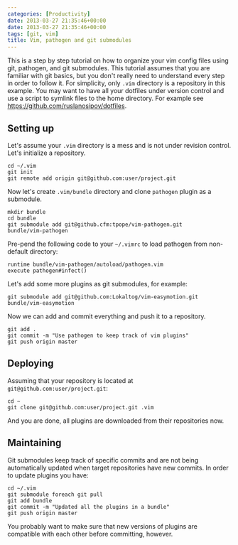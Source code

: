 ```yaml
---
categories: [Productivity]
date: 2013-03-27 21:35:46+00:00
date: 2013-03-27 21:35:46+00:00
tags: [git, vim]
title: Vim, pathogen and git submodules
---
```


This is a step by step tutorial on how to organize your vim config files using
git, pathogen, and git submodules. This tutorial assumes that you are familiar
with git basics, but you don't really need to understand every step in order to
follow it. For simplicity, only `.vim` directory is a repository in this
example. You may want to have all your dotfiles under version control and use a
script to symlink files to the home directory. For example see
<https://github.com/ruslanosipov/dotfiles>.

## Setting up

Let's assume your `.vim` directory is a mess and is not under revision control.
Let's initialize a repository.

    cd ~/.vim
    git init
    git remote add origin git@github.com:user/project.git

Now let's create `.vim/bundle` directory and clone `pathogen` plugin as a
submodule.

    mkdir bundle
    cd bundle
    git submodule add git@github.cfm:tpope/vim-pathogen.git
    bundle/vim-pathogen

Pre-pend the following code to your `~/.vimrc` to load pathogen from
non-default directory:

    runtime bundle/vim-pathogen/autoload/pathogen.vim
    execute pathogen#infect()

Let's add some more plugins as git submodules, for example:

    git submodule add git@github.com:Lokaltog/vim-easymotion.git
    bundle/vim-easymotion

Now we can add and commit everything and push it to a repository.

    git add .
    git commit -m "Use pathogen to keep track of vim plugins"
    git push origin master

## Deploying

Assuming that your repository is located at `git@github.com:user/project.git`:

    cd ~
    git clone git@github.com:user/project.git .vim

And you are done, all plugins are downloaded from their repositories now.

## Maintaining

Git submodules keep track of specific commits and are not being automatically
updated when target repositories have new commits. In order to update plugins
you have:

    cd ~/.vim
    git submodule foreach git pull
    git add bundle
    git commit -m "Updated all the plugins in a bundle"
    git push origin master

You probably want to make sure that new versions of plugins are compatible with
each other before committing, however.
